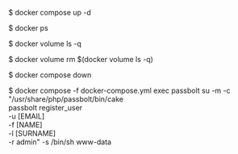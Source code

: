 
$ docker compose up -d

$ docker ps

$ docker volume ls -q

$ docker volume rm $(docker volume ls -q)

$ docker compose down

$ docker compose -f docker-compose.yml exec passbolt su -m -c "/usr/share/php/passbolt/bin/cake \
                                passbolt register_user \
                                -u [EMAIL] \
                                -f [NAME] \
                                -l [SURNAME] \
                                -r admin" -s /bin/sh www-data
